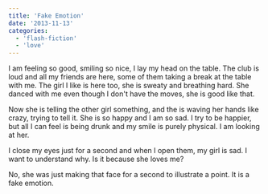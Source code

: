 ```yaml
---
title: 'Fake Emotion'
date: '2013-11-13'
categories:
  - 'flash-fiction'
  - 'love'
---
```


I am feeling so good, smiling so nice, I lay my head on the table. The club is
loud and all my friends are here, some of them taking a break at the table with
me. The girl I like is here too, she is sweaty and breathing hard. She danced
with me even though I don't have the moves, she is good like that.

<!-- truncate -->


Now she is telling the other girl something, and the is waving her hands like
crazy, trying to tell it. She is so happy and I am so sad. I try to be happier,
but all I can feel is being drunk and my smile is purely physical. I am looking
at her.

I close my eyes just for a second and when I open them, my girl is sad. I want
to understand why. Is it because she loves me?

No, she was just making that face for a second to illustrate a point. It is a
fake emotion.
